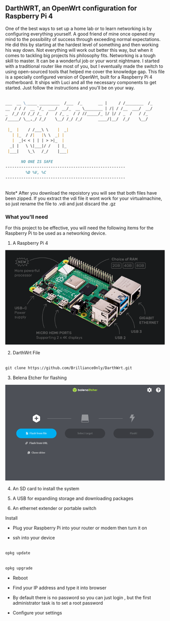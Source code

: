 ## DarthWRT, an OpenWrt configuration for Raspberry Pi 4



One of the best ways to set up a home lab or to learn networking is by configuring everything yourself. A good friend of mine once opened my mind to the possibility of success through exceeding normal expectations. He did this by starting at the hardest level of something and then working his way down. Not everything will work out better this way, but when it comes to tackling big projects his philosophy fits. Networking is a tough skill to master. It can be a wonderful job or your worst nightmare. I started with a traditional router like most of you, but  I eventually made the switch to using open-sourced tools that helped me cover the knowledge gap. This file is a specially configured version of OpenWrt, built for a Raspberry Pi 4 motherboard. It ships with Luci and all the necessary components to get started. Just follow the instructions and you'll be on your way. 

```markdown

___  __ \_____ _________  /___  /_       __ |     / /________  /_
__  / / /  __ `/_  ___/  __/_  __ \________ | /| / /__  ___/  __/
_  /_/ // /_/ /_  /   / /_ _  / / //_____/_ |/ |/ / _  /   / /_  
/_____/ \__,_/ /_/    \__/ /_/ /_/       ____/|__/  /_/    \__/  

 |_  |    / /___\ \    |  _|
   | |_  / /|   |\ \  _| |  
   |  _|< < | | | > >|_  |  
  _| |   \ \|___|/ /   | |_ 
 |___|    \_\   /_/    |___|

       NO ONE IS SAFE  
-----------------------------------------------------
         %D %V, %C       
----------------------------------------------------- 



```    

        
Note* After you download the repoistory you will see that both files have been zipped. If you extract the vdi file it wont work for your virtualmachine, so just rename the file to .vdi and just discard the .gz 


### What you'll need



For this project to be effective, you will need the following items for the Raspberry Pi to be used as a networking device. 



1. A Raspberry Pi 4



![Image](https://github.com/justvincredible/DarthWRT/blob/main/DarthWrt/pi4.png)



2. DarthWrt File



```markdown

git clone https://github.com/Brilliance0nly/DarthWrt.git

```

3. Belena Etcher for flashing 



![Image](https://github.com/justvincredible/DarthWRT/blob/main/DarthWrt/etcher.png)



4. An SD card to install the system



5. A USB for expandiing storage and downloading packages 



6. An ethernet extender or portable switch







Install 



- Plug your Raspberry Pi into your router or modem then turn it on

- ssh into your device 



```markdown

opkg update

```



```markdown

opkg upgrade

```

- Reboot

- Find your IP address and type it into browser

- By default there is no password so you can just login , but the first administrator task is to set a root password

- Configure your settings

